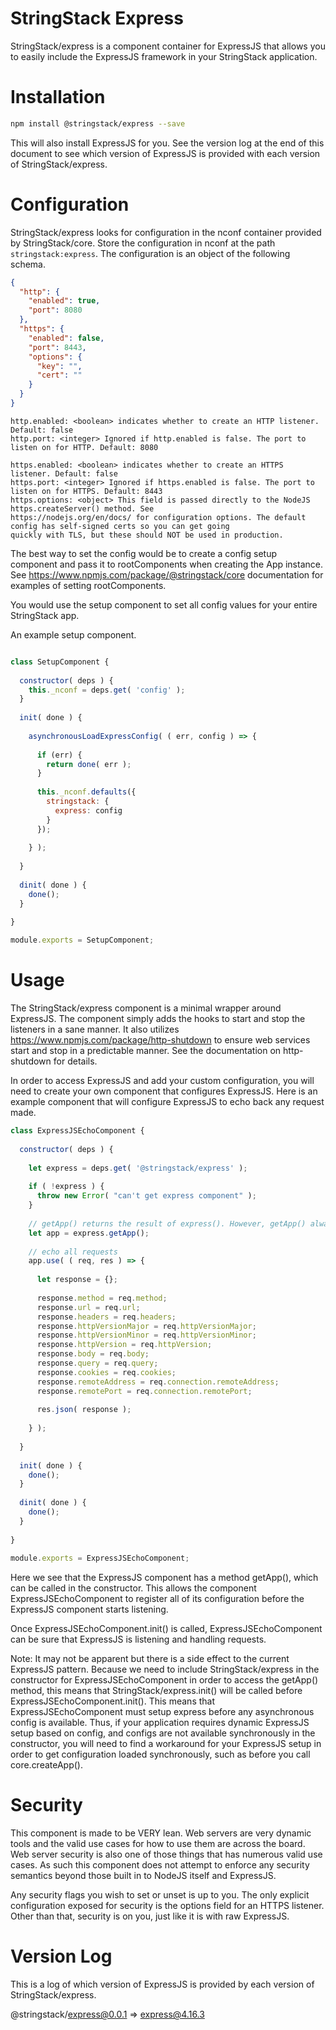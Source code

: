# StringStack Express

StringStack/express is a component container for ExpressJS that allows you to easily include the ExpressJS framework in 
your StringStack application.

# Installation

```bash
npm install @stringstack/express --save
```

This will also install ExpressJS for you. See the version log at the end of this document to see which version of 
ExpressJS is provided with each version of StringStack/express. 

# Configuration

StringStack/express looks for configuration in the nconf container provided by StringStack/core. Store the configuration
in nconf at the path ```stringstack:express```. The configuration is an object of the following schema.

```json
{
  "http": {
    "enabled": true,
    "port": 8080
  },
  "https": {
    "enabled": false,
    "port": 8443,
    "options": {
      "key": "",
      "cert": ""
    }
  }
}
``` 

```text
http.enabled: <boolean> indicates whether to create an HTTP listener. Default: false
http.port: <integer> Ignored if http.enabled is false. The port to listen on for HTTP. Default: 8080
```

```text
https.enabled: <boolean> indicates whether to create an HTTPS listener. Default: false
https.port: <integer> Ignored if https.enabled is false. The port to listen on for HTTPS. Default: 8443
https.options: <object> This field is passed directly to the NodeJS https.createServer() method. See 
https://nodejs.org/en/docs/ for configuration options. The default config has self-signed certs so you can get going 
quickly with TLS, but these should NOT be used in production.
```

The best way to set the config would be to create a config setup component and pass it to rootComponents when creating the 
App instance. See https://www.npmjs.com/package/@stringstack/core documentation for examples of setting rootComponents.

You would use the setup component to set all config values for your entire StringStack app. 

An example setup component.

```javascript

class SetupComponent {
  
  constructor( deps ) {
    this._nconf = deps.get( 'config' );
  }
  
  init( done ) {
    
    asynchronousLoadExpressConfig( ( err, config ) => {
      
      if (err) {
        return done( err );
      }
      
      this._nconf.defaults({
        stringstack: {
          express: config
        }
      });
      
    } );
    
  }
  
  dinit( done ) {
    done();
  }
  
}

module.exports = SetupComponent;

``` 

# Usage

The StringStack/express component is a minimal wrapper around ExpressJS. The component simply adds the hooks to start 
and stop the listeners in a sane manner. It also utilizes https://www.npmjs.com/package/http-shutdown to ensure web 
services start and stop in a predictable manner. See the documentation on http-shutdown for details.

In order to access ExpressJS and add your custom configuration, you will need to create your own component that 
configures ExpressJS. Here is an example component that will configure ExpressJS to echo back any request made. 

```javascript
class ExpressJSEchoComponent {
 
  constructor( deps ) {
 
    let express = deps.get( '@stringstack/express' );
 
    if ( !express ) {
      throw new Error( "can't get express component" );
    }
 
    // getApp() returns the result of express(). However, getApp() always returns the same instance of express().
    let app = express.getApp();
 
    // echo all requests
    app.use( ( req, res ) => {
 
      let response = {};
 
      response.method = req.method;
      response.url = req.url;
      response.headers = req.headers;
      response.httpVersionMajor = req.httpVersionMajor;
      response.httpVersionMinor = req.httpVersionMinor;
      response.httpVersion = req.httpVersion;
      response.body = req.body;
      response.query = req.query;
      response.cookies = req.cookies;
      response.remoteAddress = req.connection.remoteAddress;
      response.remotePort = req.connection.remotePort;
 
      res.json( response );
 
    } );
 
  }
 
  init( done ) {
    done();
  }
 
  dinit( done ) {
    done();
  }
 
}
 
module.exports = ExpressJSEchoComponent;
```

Here we see that the ExpressJS component has a method getApp(), which can be called in the constructor. This allows the
component ExpressJSEchoComponent to register all of its configuration before the ExpressJS component starts listening.

Once ExpressJSEchoComponent.init() is called, ExpressJSEchoComponent can be sure that ExpressJS is listening and 
handling requests.

Note: It may not be apparent but there is a side effect to the current ExpressJS pattern. Because we need to include
StringStack/express in the constructor for ExpressJSEchoComponent in order to access the getApp() method, this means
that StringStack/express.init() will be called before ExpressJSEchoComponent.init(). This means that 
ExpressJSEchoComponent must setup express before any asynchronous config is available. Thus, if your application 
requires dynamic ExpressJS setup based on config, and configs are not available synchronously in the constructor, you
will need to find a workaround for your ExpressJS setup in order to get configuration loaded synchronously, such as
before you call core.createApp().

# Security

This component is made to be VERY lean. Web servers are very dynamic tools and the valid use cases for how to use them
are across the board. Web server security is also one of those things that has numerous valid use cases. As such this
component does not attempt to enforce any security semantics beyond those built in to NodeJS itself and ExpressJS.

Any security flags you wish to set or unset is up to you. The only explicit configuration exposed for security is the
options field for an HTTPS listener. Other than that, security is on you, just like it is with raw ExpressJS.

# Version Log

This is a log of which version of ExpressJS is provided by each version of StringStack/express.

@stringstack/express@0.0.1 => express@4.16.3
